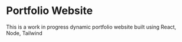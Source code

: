 # Portfolio Website
This is a work in progress dynamic portfolio website built using React, Node, Tailwind
